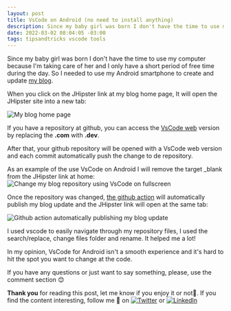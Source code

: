 ```yaml
---
layout: post
title: VsCode on Android (no need to install anything)
description: Since my baby girl was born I don't have the time to use my computer because I'm taking care of her and I only have a short period of free time during the day. So I needed to use my Android smartphone to create and update [my blog](https://renanfranca.github.io?utm_source=dev.to&utm_medium=social&utm_campaign=promote-blog).
date: 2022-03-02 08:04:05 -03:00
tags: tipsandtricks vscode tools
---
```


Since my baby girl was born I don't have the time to use my computer because I'm taking care of her and I only have a short period of free time during the day. So I needed to use my Android smartphone to create and update [my blog](https://renanfranca.github.io?utm_source=dev.to&utm_medium=social&utm_campaign=promote-blog).

When you click on the JHipster link at my blog home page, It will open the JHipster site into a new tab:

![My blog home page](https://renanfranca.github.io/img/vscode-android/vscode-android-1.webp)

If you have a repository at github, you can access the [VsCode web](https://github.dev) version by replacing the **.com** with **.dev**. 

After that, your github repository will be opened with a VsCode web version and each commit automatically push the change to de repository.

As an example of the use VsCode on Android I will remove the target _blank from the JHipster link at home:
![Change my blog repository using VsCode on fullscreen](https://renanfranca.github.io/img/vscode-android/vscode-android-2.webp)

Once the repository was changed, [the github action](https://dev.to/entando/get-started-with-github-actions-1gde) will automatically publish my blog update and the JHipster link will open at the same tab:

![Github action automatically publishing my blog update](https://renanfranca.github.io/img/vscode-android/vscode-android-3.webp)

I used vscode to easily navigate through my repository files, I used the search/replace, change files folder and rename. It helped me a lot!

In my opinion, VsCode for Android isn't a smooth experience and it's hard to hit the spot you want to change at the code.

If you have any questions or just want to say something, please, use the comment section 😊

**Thank you** for reading this post, let me know if you enjoy it or not🥺. If you find the content interesting, follow me 👣 on [![Twitter](https://renanfranca.github.io/img/socialicons/twitter.svg)](https://www.twitter.com/renan_afranca) or [![LinkedIn](https://renanfranca.github.io/img/socialicons/linkedin.svg)](https://www.linkedin.com/in/renan-af)
